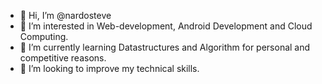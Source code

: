- 👋 Hi, I’m @nardosteve
- 👀 I’m interested in Web-development, Android Development and Cloud Computing.
- 🌱 I’m currently learning Datastructures and Algorithm for personal and competitive reasons.
- 💞️ I’m looking to improve my technical skills.

<!---
nardosteve/nardosteve is a ✨ special ✨ repository because its `README.md` (this file) appears on your GitHub profile.
You can click the Preview link to take a look at your changes.
--->
